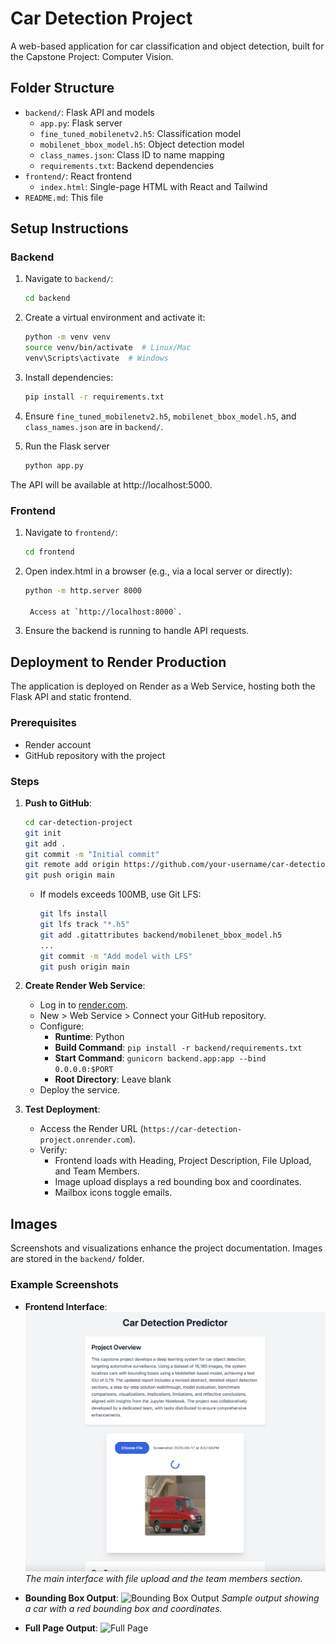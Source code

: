 # Car Detection Project

A web-based application for car classification and object detection, built for the Capstone Project: Computer Vision.

## Folder Structure
- `backend/`: Flask API and models
  - `app.py`: Flask server
  - `fine_tuned_mobilenetv2.h5`: Classification model
  - `mobilenet_bbox_model.h5`: Object detection model
  - `class_names.json`: Class ID to name mapping
  - `requirements.txt`: Backend dependencies
- `frontend/`: React frontend
  - `index.html`: Single-page HTML with React and Tailwind
- `README.md`: This file

## Setup Instructions
### Backend
1. Navigate to `backend/`:

   ```bash
   cd backend

2. Create a virtual environment and activate it:

   ```bash
   python -m venv venv
   source venv/bin/activate  # Linux/Mac
   venv\Scripts\activate  # Windows

3. Install dependencies:

   ```bash
   pip install -r requirements.txt

4. Ensure `fine_tuned_mobilenetv2.h5`, `mobilenet_bbox_model.h5`, and `class_names.json` are in `backend/`.

5. Run the Flask server

   ```bash
   python app.py

  The API will be available at http://localhost:5000.

### Frontend
1. Navigate to `frontend/`:

   ```bash
   cd frontend

2. Open index.html in a browser (e.g., via a local server or directly):

   ```bash
   python -m http.server 8000

    Access at `http://localhost:8000`.

3. Ensure the backend is running to handle API requests.


## Deployment to Render Production

The application is deployed on Render as a Web Service, hosting both the Flask API and static frontend.

### Prerequisites
- Render account
- GitHub repository with the project

### Steps
1. **Push to GitHub**:
   ```bash
   cd car-detection-project
   git init
   git add .
   git commit -m "Initial commit"
   git remote add origin https://github.com/your-username/car-detection-project.git
   git push origin main
   ```
   - If models exceeds 100MB, use Git LFS:
     ```bash
     git lfs install
     git lfs track "*.h5"
     git add .gitattributes backend/mobilenet_bbox_model.h5
     ...
     git commit -m "Add model with LFS"
     git push origin main
     ```

2. **Create Render Web Service**:
   - Log in to [render.com](https://render.com).
   - New > Web Service > Connect your GitHub repository.
   - Configure:
     - **Runtime**: Python
     - **Build Command**: `pip install -r backend/requirements.txt`
     - **Start Command**: `gunicorn backend.app:app --bind 0.0.0.0:$PORT`
     - **Root Directory**: Leave blank
   - Deploy the service.

3. **Test Deployment**:
   - Access the Render URL (`https://car-detection-project.onrender.com`).
   - Verify:
     - Frontend loads with Heading, Project Description, File Upload, and Team Members.
     - Image upload displays a red bounding box and coordinates.
     - Mailbox icons toggle emails.

## Images
Screenshots and visualizations enhance the project documentation. Images are stored in the `backend/` folder.

### Example Screenshots
- **Frontend Interface**:
  ![Frontend Interface](backend/Screenshot-GL-V1.png)
  *The main interface with file upload and the team members section.*

- **Bounding Box Output**:
  ![Bounding Box Output](images/Screenshot-GL-V2.png)
  *Sample output showing a car with a red bounding box and coordinates.*

- **Full Page Output**:
  ![Full Page](images/Screenshot-GL-V3.png)
